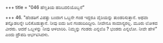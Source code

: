 +++
title = "046 ಹೆಣ್ಡತಿಯ ಹರಿಬದಲಿಯೊಬ್ಬನೆ"

+++
46. "ಹೆಂಡತಿಗೆ ವಿಪತ್ತು ಬಂದಾಗ ಒಬ್ಬನೇ ಗಂಡ ಇದ್ದರೂ ವೈರಿಯನ್ನು ತುಂಡರಿಸುತ್ತಾನೆ. ಅಥವಾ ತನ್ನೊಡಲನ್ನೇ ಬಲಿಕೊಡುತ್ತಾನೆ.  ನೀವು ಐದು ಜನ ಗಂಡಂದಿರಿದ್ದೀರಿ. ನೀವೇನೂ ಸಾಮಾನ್ಯರಲ್ಲ. ಮೂರು ಲೋಕದ ವೀರರು. ಆದರೆ ಒಬ್ಬಳನ್ನು ನೀವು ಆಳಲಾರಿರಿ. ನಿಮ್ಮನ್ನು ಗಂಡರು ಎನ್ನಲೊ ? ಭಂಡರು ಎನ್ನಲೋ. ನೀವೇ ಹೇಳಿ" ಎಂದು ದ್ರೌಪದಿ ಆರ್ಭಟಿಸಿದಳು.